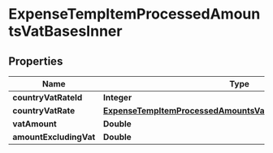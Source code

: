 

# ExpenseTempItemProcessedAmountsVatBasesInner


## Properties

| Name | Type | Description | Notes |
|------------ | ------------- | ------------- | -------------|
|**countryVatRateId** | **Integer** |  |  [optional] |
|**countryVatRate** | [**ExpenseTempItemProcessedAmountsVatBasesInnerCountryVatRate**](ExpenseTempItemProcessedAmountsVatBasesInnerCountryVatRate.md) |  |  [optional] |
|**vatAmount** | **Double** |  |  [optional] |
|**amountExcludingVat** | **Double** |  |  [optional] |



